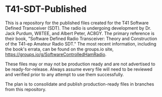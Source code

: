 # T41-SDT-Published
This is a repository for the published files created for the T41 Software Defined Transceiver (SDT).  The radio is undergoing development by
Dr. Jack Purdum, W8TEE, and Albert Peter, AC8GY.  The primary reference is their book, "Software Defined Radio Transceiver: Theory and Construction
of the T41-ep Amateur Radio SDT." The most recent information, including the book's errata, can be found on the groups.io site,
https://groups.io/g/SoftwareControlledHamRadio.

These files may or may not be production ready and are not advertised to be ready-for-release.  Always assume every file will need to be reviewed and
verified prior to any attempt to use them successfully.

The plan is to consolidate and publish production-ready files in branches from this repository.
